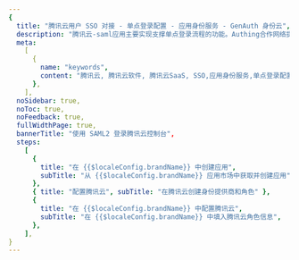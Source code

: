 ```yaml
---
{
  title: "腾讯云用户 SSO 对接 - 单点登录配置 - 应用身份服务 - GenAuth 身份云",
  description: "腾讯云-saml应用主要实现支撑单点登录流程的功能。Authing合作网络提供 腾讯云对接，单点登录，SSO，实现应用的快捷登录、免密登录，提升员工办公体验、增强用户体验，增强企业数字化服务水平。",
  meta:
    [
      {
        name: "keywords",
        content: "腾讯云, 腾讯云软件, 腾讯云SaaS, SSO,应用身份服务,单点登录配置,Authing身份云",
      },
    ],
  noSidebar: true,
  noToc: true,
  noFeedback: true,
  fullWidthPage: true,
  bannerTitle: "使用 SAML2 登录腾讯云控制台",
  steps:
    [
      {
        title: "在 {{$localeConfig.brandName}} 中创建应用",
        subTitle: "从 {{$localeConfig.brandName}} 应用市场中获取并创建应用",
      },
      { title: "配置腾讯云", subTitle: "在腾讯云创建身份提供商和角色" },
      {
        title: "在 {{$localeConfig.brandName}} 中配置腾讯云",
        subTitle: "在 {{$localeConfig.brandName}} 中填入腾讯云角色信息",
      },
    ],
}
---
```


<IntegrationDetail/>

